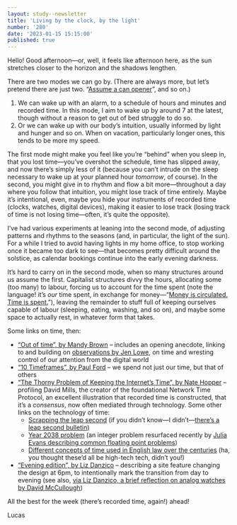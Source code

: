 ```yaml
---
layout: study--newsletter
title: 'Living by the clock, by the light'
number: '280'
date: '2023-01-15 15:15:00'
published: true
---
```


Hello! Good afternoon—or, well, it feels like afternoon here, as the sun stretches closer to the horizon and the shadows lengthen.

There are two modes we can go by. (There are always more, but let’s pretend there are just two. “[Assume a can opener](https://en.wikipedia.org/wiki/Assume_a_can_opener)”, and so on.)

1. We can wake up with an alarm, to a schedule of hours and minutes and recorded time. In this mode, I aim to wake up by around 7 at the latest, though without a reason to get out of bed struggle to do so.
2. Or we can wake up with our body’s intuition, usually informed by light and hunger and so on. When on vacation, particularly longer ones, this tends to be more my speed.

The first mode might make you feel like you’re “behind” when you sleep in, that you lost time—you’ve overshot the schedule, time has slipped away, and now there’s simply less of it (because you can’t intrude on the sleep necessary to wake up at your planned hour _tomorrow_, of course). In the second, you might give in to rhythm and flow a bit more—throughout a day where you follow that intuition, you might lose track of time entirely. Maybe it’s intentional, even, maybe you hide your instruments of recorded time (clocks, watches, digital devices), making it easier to lose track (losing track of time is not losing time—often, it’s quite the opposite).

I’ve had various experiments at leaning into the second mode, of adjusting patterns and rhythms to the seasons (and, in particular, the light of the sun). For a while I tried to avoid having lights in my home office, to stop working once it became too dark to see—that becomes pretty difficult around the solstice, as calendar bookings continue into the early evening darkness.

It’s hard to carry on in the second mode, when so many structures around us assume the first. Capitalist structures divvy the hours, allocating some (too many) to labour, forcing us to account for the time spent (note the language! it’s _our_ time spent, in exchange for money—“[Money is circulated. Time is spent.](https://web.archive.org/web/20210922114113/https://frankchimero.com/blog/2014/2013-lessons/)”), leaving the remainder to stuff full of keeping ourselves capable of labour (sleeping, eating, washing, and so on), and maybe some space to actually rest, in whatever form that takes.

Some links on time, then:

- [“Out of time”, by Mandy Brown](https://aworkinglibrary.com/writing/out-of-time) – includes an opening anecdote, linking to and building on [observations by Jen Lowe](https://tinyletter.com/jenlowe/letters/phenological-signs), on time and wresting control of our attention from the digital world
- [“10 Timeframes”, by Paul Ford](https://contentsmagazine.com/articles/10-timeframes/) – we spend not just our time, but that of others
- [“The Thorny Problem of Keeping the Internet’s Time”, by Nate Hopper](https://www.newyorker.com/tech/annals-of-technology/the-thorny-problem-of-keeping-the-internets-time) – profiling David Mills, the creator of the foundational Network Time Protocol, an excellent illustration that recorded time is constructed, that it’s a _consensus_, now often mediated through technology. Some other links on the technology of time:
	- [Scrapping the leap second](https://www.theverge.com/2022/11/21/23470759/leap-second-scrapped-2035-time-computer-chaos) (if you didn’t know—I didn’t—[there’s a leap second bulletin](https://fanf.dreamwidth.org/133823.html))
	- [Year 2038 problem](https://en.wikipedia.org/wiki/Year_2038_problem) (an integer problem resurfaced recently by [Julia Evans describing common floating point problems](https://jvns.ca/blog/2023/01/13/examples-of-floating-point-problems/))
	- [Different concepts of time used in English law over the centuries](https://davidallengreen.com/2022/12/the-passage-of-legal-time/) (ha, you thought these’d all be high-tech tech, didn’t you!)
- [“Evening edition”, by Liz Danzico](https://bobulate.com/2010/09/evening-edition/) – describing a site feature changing the design at 6pm, to intentionally mark the transition from day to evening (see also, [via Liz Danzico, a brief reflection on analog watches by David McCullough](https://bobulate.com/2017/12/i-have-decided-that-the-digital-watch-is-the/))

All the best for the week (there’s recorded time, again!) ahead!

Lucas